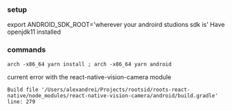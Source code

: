 ### setup
export ANDROID_SDK_ROOT='wherever your androird studions sdk is'
Have openjdk11 installed

### commands

```
arch -x86_64 yarn install ; arch -x86_64 yarn android 
```

current error with the react-native-vision-camera module 
```
Build file '/Users/alexandrei/Projects/rootsid/roots-react-native/node_modules/react-native-vision-camera/android/build.gradle' line: 279
```
